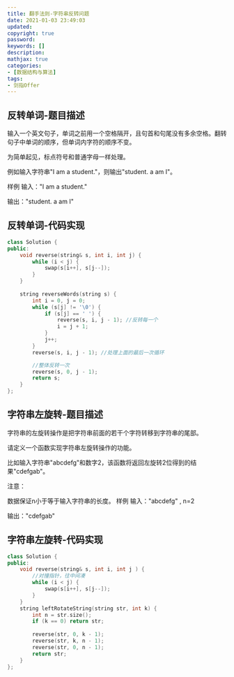 ```yaml
---
title: 翻手法则-字符串反转问题
date: 2021-01-03 23:49:03
updated:
copyright: true
password:
keywords: []
description: 
mathjax: true
categories:
- [数据结构与算法]
tags: 
- 剑指Offer
---
```


## 反转单词-题目描述

输入一个英文句子，单词之前用一个空格隔开，且句首和句尾没有多余空格。翻转句子中单词的顺序，但单词内字符的顺序不变。

为简单起见，标点符号和普通字母一样处理。

例如输入字符串"I am a student."，则输出"student. a am I"。

样例
输入："I am a student."

输出："student. a am I"

## 反转单词-代码实现

```cpp
class Solution {
public:
    void reverse(string& s, int i, int j) {
        while (i < j) {
            swap(s[i++], s[j--]);
        }
    }
    
    string reverseWords(string s) {
        int i = 0, j = 0;
        while (s[j] != '\0') {
            if (s[j] == ' ') {
                reverse(s, i, j - 1); //反转每一个
                i = j + 1;
            }
            j++;
        }
        reverse(s, i, j - 1); //处理上面的最后一次循环

        //整体反转一次
        reverse(s, 0, j - 1);
        return s;
    }
};
```

## 字符串左旋转-题目描述

字符串的左旋转操作是把字符串前面的若干个字符转移到字符串的尾部。

请定义一个函数实现字符串左旋转操作的功能。

比如输入字符串"abcdefg"和数字2，该函数将返回左旋转2位得到的结果"cdefgab"。

注意：

数据保证n小于等于输入字符串的长度。
样例
输入："abcdefg" , n=2

输出："cdefgab"

## 字符串左旋转-代码实现

```cpp
class Solution {
public:
    void reverse(string& s, int i, int j ) {
        //对撞指针，往中间凑
        while (i < j) {
            swap(s[i++], s[j--]);
        }
    }
    string leftRotateString(string str, int k) {
        int n = str.size();
        if (k == 0) return str;
        
        reverse(str, 0, k - 1);
        reverse(str, k, n - 1);
        reverse(str, 0, n - 1);
        return str;
    }
};
```

